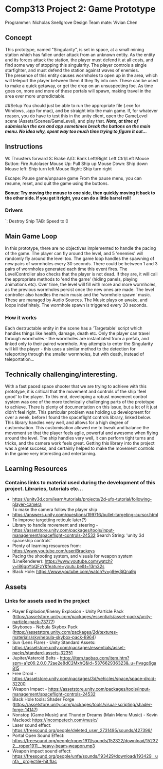 # Comp313 Project 2: Game Prototype
Programmer: Nicholas Snellgrove
Design Team mate: Vivian Chen

## Concept
This prototype, named "Singularity", is set in space, at a small mining station which has fallen under attack from an unknown entity. 
As the entity and its forces attack the station, the player must defend it at all costs, and find some way of stopping this singularity.
The player controls a single starfighter, and must defend the station against waves of enemies.  
The presence of this entity causes wormholes to open up in the area, which will teleport the player between them if they fly into one. These can be used to make
a quick getaway, or get the drop on an unsuspecting foe. As time goes on, more and more of these portals will spawn, making travel in the area ever more unpredictable.

##Setup
You should just be able to run the appropriate file (.exe for Windows, .app for mac), and be straight into the main game. 
If, for whatever reason, you do have to test this in the unity client, open the GameLevel scene (Assets/Scenes/GameLevel), and play that.
***Note, at time of submission the exe and app sometimes break the buttons on the main menu. No idea why, spent way too much time trying to figure it out...***

## Instructions
W: Thrusters forward
S: Brake
A/D: Bank Left/Right
Left Ctrl/Left Mouse Button: Fire Autolaser
Mouse Up: Pull Ship up
Mouse Down: Ship down
Mouse left: Ship turn left
Mouse Right: Ship turn right

Escape: Pause game/unpause game
From the pause menu, you can resume, reset, and quit the game using the buttons. 

**Bonus: Try moving the mouse to one side, then quickly moving it back to the other side. If you get it right, you can do a little barrel roll!**

### Drivers
`: Destroy Ship
TAB: Speed to 0

## Main Game Loop
In this prototype, there are no objectives implemented to handle the pacing of the game. The player can fly around the level, and 5 'enemies' will randomly fly around the level too. 
The game loop handles the spawning of new pairs of wormholes every 30 seconds. There could be between 1 and 3 pairs of wormholes generated each time this event fires. 
The LevelController also checks that the player is not dead. If they are, it will call the appropriate methods to 'end the game' (hiding panels, playing animations etc).
Over time, the level will fill with more and more wormholes, as the previous wormholes persist once the new ones are made.
The level controller also handles the main music and the 'wormhole spawn' music. These are managed by Audio Sources. The Music plays on awake, and loops indefinitely. The wormhole spawn is triggered every 30 seconds.

### How it works
Each destructable entity in the scene has a 'Targetable' script which handles things like health, damage, death etc. Only the player can travel through wormholes - the wormholes are instantiated from a prefab, and linked only to their paired wormhole.
Any attempts to enter the Singularity will kill the player - this uses a similar method to the detection for teleporting through the smaller wormholes, but with death, instead of teleportation...

## Technically challenging/interesting.
With a fast paced space shooter that we are trying to achieve with this prototype, it is critical that the movement and controls of the ship 'feel good' to the player. To this end, developing a robust movement control system was one of the more technically challenging parts of the prototype to achieve. There is plenty of documentation on this issue, but a lot of it just didn't feel right. This particular problem was holding up development for over a week, before I found the spaceflight controls library, linked below. This library handles very well, and allows for a high degree of customisation. This customisation allowed me to tweak and balance the movement so that the player feels agile, powerful and awesome when flying around the level. The ship handles very well, it can perform tight turns and tricks, and the camera work feels great. 
Getting this library into the project was a great success, and certainly helped to make the movement controls in the game very interesting and entertaining.


## Learning Resources
### Contains links to material used during the development of this project. Libraries, tutorials etc...

* https://unity3d.com/learn/tutorials/projects/2d-ufo-tutorial/following-player-camera  
To make the camera follow the player ship
* https://answers.unity.com/questions/199716/bullet-targeting-cursor.html
To improve targetting reticule later(?)
* Library to handle movement and steering - https://assetstore.unity.com/packages/tools/input-management/spaceflight-controls-24532
Search String: 'unity 3d spaceship controls'
* Plenty of learning resources from: https://www.youtube.com/user/Brackeys
* Pacing the shooting system, and visuals for weapon system (LineRenderer): https://www.youtube.com/watch?v=l86gpYbQFzY&feature=youtu.be&t=13m32s
* Black Hole: https://www.youtube.com/watch?v=g9ey3jQna9g

## Assets
### Links for assets used in the project
* Player Explosion/Enemy Explosion -  Unity Particle Pack (https://assetstore.unity.com/packages/essentials/asset-packs/unity-particle-pack-73777)
* Skyboxes - Nebula Skybox Pack (https://assetstore.unity.com/packages/2d/textures-materials/sky/nebula-skybox-pack-8964)
* Sun (Lens Flare) - Unity Standard Assets: https://assetstore.unity.com/packages/essentials/asset-packs/standard-assets-32351
* Jupiter/Asteroid Belts -  https://item.taobao.com/item.htm?spm=a1z09.2.0.0.72ae2e8dC2MxhQ&id=537662936323&_u=l1vagq6ga815
* Free Droid - https://assetstore.unity.com/packages/3d/vehicles/space/space-droid-32200
* Weapon Impact - https://assetstore.unity.com/packages/tools/input-management/spaceflight-controls-24532
* Black Hole tools: Shader Forge (https://assetstore.unity.com/packages/tools/visual-scripting/shader-forge-14147)
* Nonstop (Game Music) and Thunder Dreams (Main Menu Music) - Kevin Macleod: https://incompetech.com/music/
* Laser sound effect: https://freesound.org/people/deleted_user_2731495/sounds/427396/
* Portal Open Sound Effect: https://freesound.org/people/roper1911/sounds/152322/download/152322__roper1911__heavy-beam-weapon.mp3
* Weapon impact sound effect: https://freesound.org/people/unfa/sounds/193429/download/193429__unfa__projectile-hit.flac
